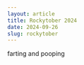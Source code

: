 ```yaml
---
layout: article
title: Rockytober 2024
date: 2024-09-26
slug: rockytober
---
```

farting and pooping
